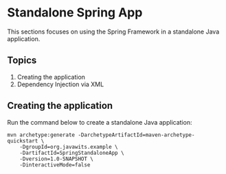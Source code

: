 # Standalone Spring App

This sections focuses on using the Spring Framework in a standalone Java application.

## Topics
  1. Creating the application
  2. Dependency Injection via XML

## Creating the application

Run the command below to create a standalone Java application:

```console
mvn archetype:generate -DarchetypeArtifactId=maven-archetype-quickstart \
    -DgroupId=org.javawits.example \
    -DartifactId=SpringStandaloneApp \
    -Dversion=1.0-SNAPSHOT \
    -DinteractiveMode=false
```
